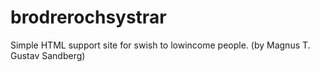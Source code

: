 # brodrerochsystrar
Simple HTML support site for swish to lowincome people. (by Magnus T. Gustav Sandberg)
